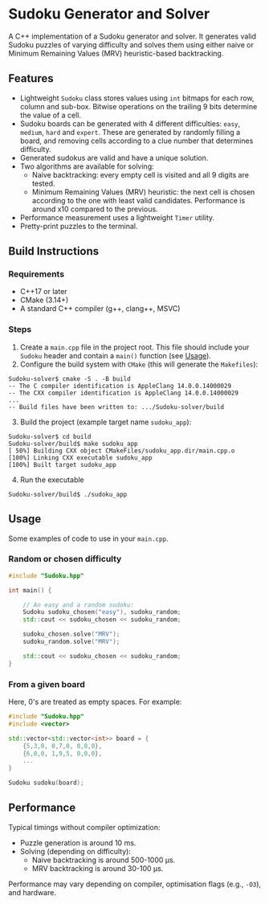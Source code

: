 # Sudoku Generator and Solver

A C++ implementation of a Sudoku generator and solver. It generates valid Sudoku puzzles of varying difficulty and solves them using either naive or Minimum Remaining Values (MRV) heuristic-based backtracking.

## Features

- Lightweight `Sudoku` class stores values using `int` bitmaps for each row, column and sub-box. Bitwise operations on the trailing 9 bits determine the value of a cell.
- Sudoku boards can be generated with 4 different difficulties: `easy`, `medium`, `hard` and `expert`. These are generated by randomly filling a board, and removing cells according to a clue number that determines difficulty.
- Generated sudokus are valid and have a unique solution.
- Two algorithms are available for solving:
  - Naive backtracking: every empty cell is visited and all 9 digits are tested. 
  - Minimum Remaining Values (MRV) heuristic: the next cell is chosen according to the one with least valid candidates. Performance is around x10 compared to the previous.
- Performance measurement uses a lightweight `Timer` utility.
- Pretty-print puzzles to the terminal.

## Build Instructions

### Requirements
- C++17 or later
- CMake (3.14+)
- A standard C++ compiler (g++, clang++, MSVC)

### Steps

1. Create a `main.cpp` file in the project root.  This file should include your `Sudoku` header and contain a `main()` function (see [Usage](#usage)).
2. Configure the build system with `CMake` (this will generate the `Makefiles`):
```console
Sudoku-solver$ cmake -S . -B build
-- The C compiler identification is AppleClang 14.0.0.14000029
-- The CXX compiler identification is AppleClang 14.0.0.14000029
...
-- Build files have been written to: .../Sudoku-solver/build
```
3. Build the project (example target name `sudoku_app`):
```console
Sudoku-solver$ cd build 
Sudoku-solver/build$ make sudoku_app
[ 50%] Building CXX object CMakeFiles/sudoku_app.dir/main.cpp.o
[100%] Linking CXX executable sudoku_app
[100%] Built target sudoku_app
```
4. Run the executable
```console
Sudoku-solver/build$ ./sudoku_app
```

## Usage

Some examples of code to use in your `main.cpp`.

### Random or chosen difficulty
```cpp
#include "Sudoku.hpp"

int main() {

    // An easy and a random sudoku:
    Sudoku sudoku_chosen("easy"), sudoku_random;
    std::cout << sudoku_chosen << sudoku_random;

    sudoku_chosen.solve("MRV");
    sudoku_random.solve("MRV");

    std::cout << sudoku_chosen << sudoku_random;
}
```

### From a given board

Here, 0's are treated as empty spaces. For example:

```cpp
#include "Sudoku.hpp"
#include <vector>

std::vector<std::vector<int>> board = {
    {5,3,0, 0,7,0, 0,0,0},
    {6,0,0, 1,9,5, 0,0,0},
    ...
}

Sudoku sudoku(board);
```

## Performance

Typical timings without compiler optimization:
- Puzzle generation is around 10 ms.
- Solving (depending on difficulty):
  - Naive backtracking is around 500-1000 µs.
  - MRV backtracking is around 30-100 µs.
  
Performance may vary depending on compiler, optimisation flags (e.g., `-O3`), and hardware.
